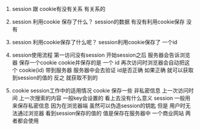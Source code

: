 1. session 跟 cookie有没有关系
    有关系的

2. session 利用cookie 保存了什么？
    session的数据 有没有利用cookie保存 没有

3. session 利用cookie保存了什么呢？
    session利用cookie保存了 一个id  
4. session使用流程
    第一访问没有session
    开始session之后 服务器会告诉浏览器 保存一个cookie cookie并保存的是 一个 id 
    再次访问时浏览器会自动把这个 cookie(id) 带到服务器
    服务器中会去验证 id是否正确 如果正确 就可以获取到session的值的 反之 就获取不到的
5. cookie session工作中的适用情况
    cookie
        保存一些 非私密信息
            上一次访问时间
            上一次搜索的内容
        一般key会设置的 看上去没有什么意义
    session
        一般用来保存私密信息
            因为在浏览器端 虽然可以伪造session的钥匙 但是 用户时无法通过浏览器 看到session保存的值的 
            值是保存在服务器中
    一个商业网站
        两者都会使用
